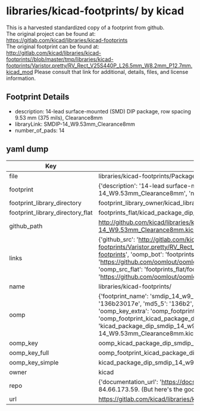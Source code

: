 # libraries/kicad-footprints/ by kicad  
This is a harvested standardized copy of a footprint from github.  
The original project can be found at:  
https://gitlab.com/kicad/libraries/kicad-footprints  
The original footprint can be found at:
http://gitlab.com/kicad/libraries/kicad-footprints//blob/master/tmp/libraries/kicad-footprints/Varistor.pretty/RV_Rect_V25S440P_L26.5mm_W8.2mm_P12.7mm.kicad_mod
Please consult that link for additional, details, files, and license information.  
## Footprint Details
* description: 14-lead surface-mounted (SMD) DIP package, row spacing 9.53 mm (375 mils), Clearance8mm  
* libraryLink: SMDIP-14_W9.53mm_Clearance8mm  
* number_of_pads: 14  
## yaml dump  
| Key | Value |  
| --- | --- |  
| file | libraries/kicad-footprints/Package_DIP.pretty/SMDIP-14_W9.53mm_Clearance8mm.kicad_mod |  
| footprint | {'description': '14-lead surface-mounted (SMD) DIP package, row spacing 9.53 mm (375 mils), Clearance8mm', 'libraryLink': 'SMDIP-14_W9.53mm_Clearance8mm', 'number_of_pads': 14} |  
| footprint_library_directory | footprint_library_owner/kicad_libraries/kicad-footprints/ |  
| footprint_library_directory_flat | footprints_flat/kicad_package_dip_smdip_14_w9_53mm_clearance8mm/working |  
| github_path | http://github.com/kicad/libraries/kicad-footprints//blob/master/tmp/libraries/kicad-footprints/Package_DIP.pretty/SMDIP-14_W9.53mm_Clearance8mm.kicad_mod |  
| links | {'github_src': 'http://gitlab.com/kicad/libraries/kicad-footprints//blob/master/tmp/libraries/kicad-footprints/Varistor.pretty/RV_Rect_V25S440P_L26.5mm_W8.2mm_P12.7mm.kicad_mod', 'github_src_repo': 'https://gitlab.com/kicad/libraries/kicad-footprints', 'oomp_bot': 'footprints/kicad_package_dip_smdip_14_w9_53mm_clearance8mm/working', 'oomp_bot_github': 'https://github.com/oomlout/oomlout_oomp_footprint_bot/tree/main/footprints/kicad_package_dip_smdip_14_w9_53mm_clearance8mm/working', 'oomp_src_flat': 'footprints_flat/footprints_flat/kicad_package_dip_smdip_14_w9_53mm_clearance8mm/working', 'oomp_src_flat_github': 'https://github.com/oomlout/oomlout_oomp_footprint_src/tree/main/footprints_flat/kicad_package_dip_smdip_14_w9_53mm_clearance8mm/working'} |  
| name | libraries/kicad-footprints/ |  
| oomp | {'footprint_name': 'smdip_14_w9_53mm_clearance8mm', 'library_name': 'package_dip', 'md5': '136b23017e1da8f60f33c9ecf7c433a7', 'md5_10': '136b23017e', 'md5_5': '136b2', 'md5_6': '136b23', 'oomp_key': 'oomp_kicad_package_dip_smdip_14_w9_53mm_clearance8mm', 'oomp_key_extra': 'oomp_footprint_kicad_package_dip_smdip_14_w9_53mm_clearance8mm', 'oomp_key_full': 'oomp_footprint_kicad_package_dip_smdip_14_w9_53mm_clearance8mm_136b23', 'oomp_key_simple': 'kicad_package_dip_smdip_14_w9_53mm_clearance8mm', 'original_filename': 'libraries/kicad-footprints/Package_DIP.pretty/SMDIP-14_W9.53mm_Clearance8mm.kicad_mod', 'owner_name': 'kicad'} |  
| oomp_key | oomp_kicad_package_dip_smdip_14_w9_53mm_clearance8mm |  
| oomp_key_full | oomp_footprint_kicad_package_dip_smdip_14_w9_53mm_clearance8mm |  
| oomp_key_simple | kicad_package_dip_smdip_14_w9_53mm_clearance8mm |  
| owner | kicad |  
| repo | {'documentation_url': 'https://docs.github.com/rest/overview/resources-in-the-rest-api#rate-limiting', 'message': "API rate limit exceeded for 84.66.173.59. (But here's the good news: Authenticated requests get a higher rate limit. Check out the documentation for more details.)"} |  
| url | https://gitlab.com/kicad/libraries/kicad-footprints |  

